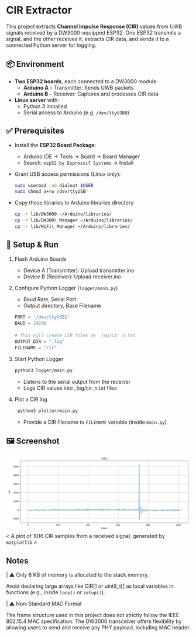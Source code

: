 # CIR Extractor
This project extracts **Channel Impulse Response (CIR)** values from UWB signals received by a DW3000-equipped ESP32. One ESP32 transmits a signal, and the other receives it, extracts CIR data, and sends it to a connected Python server for logging.

## 📦 Environment
- **Two ESP32 boards**, each connected to a DW3000 module:
  - **Arduino A** – Transmitter: Sends UWB packets
  - **Arduino B** – Receiver: Captures and processes CIR data
- **Linux server** with:
  - Python 3 installed
  - Serial access to Arduino (e.g. `/dev/ttyUSB0`)

## ✅ Prerequisites
- Install the **ESP32 Board Package**:
  - Arduino IDE → Tools → Board → Board Manager
  - Search: `esp32 by Espressif Systems` → Install

- Grant USB access permissions (Linux only):
  ```bash
  sudo usermod -aG dialout $USER
  sudo chmod a+rw /dev/ttyUSB*
  ```

- Copy these libraries to Arduino libraries directory
  ```bash
  cp -r lib/DW3000 ~/Arduino/libraries/
  cp -r lib/DW300\ Manager ~/Arduino/libraries/
  cp -r lib/WiFi\ Manager ~/Arduino/libraries/
  ```

## 🚀 Setup & Run
1. Flash Arduino Boards
   - Device A (Transmitter): Upload transmitter.ino
   - Device B (Receiver): Upload receiver.ino

2. Configure Python Logger (`logger/main.py`)
   - Baud Rate, Serial Port
   - Output directory, Base Filename 
    ```py
    PORT = '/dev/ttyUSB1'
    BAUD = 19200

    # This will create CIR files as _log/cir_n.txt
    OUTPUT_DIR = "_log"
    FILENAME = "cir"
    ```

3.  Start Python Logger
    ```bash
    python3 logger/main.py
    ```
    - Listens to the serial output from the receiver
    - Logs CIR values into _log/cir_n.txt files

4. Plot a CIR log
   ```bash
    python3 plotter/main.py
   ```
     - Provide a CIR filename to `FILENAME` variable (inside `main.py`)

## 🖼️ Screenshot
![CIR Plot](.images/README.png)    
< A plot of 1016 CIR samples from a received signal, generated by `matplotlib`  >


## Notes
| ⚠️ Only 8 KB of memory is allocated to the stack memory.  

Avoid declaring large arrays like CIR[] or uint8_t[] as local variables in functions (e.g., inside `loop()` or `setup()`).


| ⚠️ Non-Standard MAC Format

The frame structure used in this project does not strictly follow the IEEE 802.15.4 MAC specification. The DW3000 transceiver offers flexibility by allowing users to send and receive any PHY payload, including MAC header.